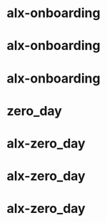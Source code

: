 # alx-onboarding
# alx-onboarding
# alx-onboarding
# zero_day
# alx-zero_day
# alx-zero_day
# alx-zero_day
